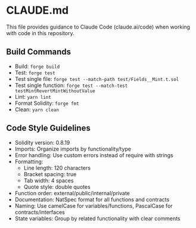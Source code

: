 # CLAUDE.md

This file provides guidance to Claude Code (claude.ai/code) when working with code in this repository.

## Build Commands
- Build: `forge build`
- Test: `forge test`
- Test single file: `forge test --match-path test/Fields__Mint.t.sol`
- Test single function: `forge test --match-test testMintRevertMintWithoutValue`
- Lint: `yarn lint`
- Format Solidity: `forge fmt`
- Clean: `yarn clean`

## Code Style Guidelines
- Solidity version: 0.8.19
- Imports: Organize imports by functionality/type
- Error handling: Use custom errors instead of require with strings
- Formatting: 
  - Line length: 120 characters
  - Bracket spacing: true
  - Tab width: 4 spaces
  - Quote style: double quotes
- Function order: external/public/internal/private
- Documentation: NatSpec format for all functions and contracts
- Naming: Use camelCase for variables/functions, PascalCase for contracts/interfaces
- State variables: Group by related functionality with clear comments